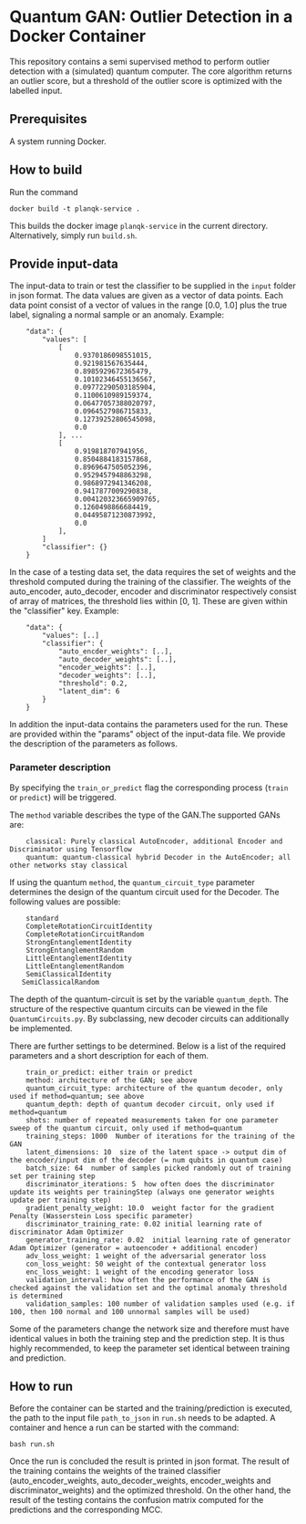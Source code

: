 # Quantum GAN: Outlier Detection in a Docker Container
This repository contains a semi supervised method to perform outlier detection with a (simulated) quantum computer.
The core algorithm returns an outlier score, but a threshold of the outlier score is optimized with the labelled input.

## Prerequisites
A system running Docker.
## How to build
Run the command
```
docker build -t planqk-service .
```
This builds the docker image `planqk-service` in the current directory. Alternatively, simply run `build.sh`.

## Provide input-data
The input-data to train or test the classifier to be supplied in the `input` folder in json format. 
The data values are given as a vector of data points. Each data point consist of a vector of values 
in the range [0.0, 1.0] plus the true label, signaling a normal sample or an anomaly. Example:
```
    "data": {
        "values": [
            [
                0.9370186098551015,
                0.921981567635444,
                0.8985929672365479,
                0.10102346455136567,
                0.09772290503185904,
                0.1100610989159374,
                0.06477057388020797,
                0.0964527986715833,
                0.12739252806545098,
                0.0
            ], ...
            [
                0.919818707941956,
                0.8504884183157868,
                0.8969647505052396,
                0.9529457948863298,
                0.9868972941346208,
                0.9417877009290838,
                0.004120323665909765,
                0.1260498866684419,
                0.04495871230873992,
                0.0
            ],
        ] 
        "classifier": {}
    }
```

In the case of a testing data set, the data requires the set of weights and the threshold computed during the training of the classifier. The weights of the auto_encoder, auto_decoder, encoder and discriminator respectively consist of array of matrices, the threshold lies within [0, 1]. These are given within the "classifier" key. 
Example:
```
    "data": {
        "values": [..]
        "classifier": {
            "auto_encder_weights": [..],
            "auto_decoder_weights": [..],
            "encoder_weights": [..],
            "decoder_weights": [..],
            "threshold": 0.2,
            "latent_dim": 6
        }
    }
```
In addition the input-data contains the parameters used for the run. These are provided within the "params" object of the input-data file.
We provide the description of the parameters as follows.
### Parameter description
By specifying the `train_or_predict` flag the corresponding process (`train` or `predict`) will be triggered.

The `method` variable describes the type of the GAN.The supported GANs are:
```
    classical: Purely classical AutoEncoder, additional Encoder and Discriminator using Tensorflow
    quantum: quantum-classical hybrid Decoder in the AutoEncoder; all other networks stay classical
```

If using the quantum `method`, the `quantum_circuit_type` parameter determines the design of the quantum circuit used for the Decoder.
The following values are possible:

```
    standard
    CompleteRotationCircuitIdentity
    CompleteRotationCircuitRandom
    StrongEntanglementIdentity
    StrongEntanglementRandom
    LittleEntanglementIdentity
    LittleEntanglementRandom
    SemiClassicalIdentity
   SemiClassicalRandom
```


The depth of the quantum-circuit is set by the variable `quantum_depth`. The structure of the respective quantum circuits can be viewed in the file `QuantumCircuits.py`. By subclassing, new decoder circuits can additionally be implemented.

There are further settings to be determined. Below is a list of the required parameters and a short description for each of them.
```
    train_or_predict: either train or predict
    method: architecture of the GAN; see above
    quantum_circuit_type: architecture of the quantum decoder, only used if method=quantum; see above
    quantum_depth: depth of quantum decoder circuit, only used if method=quantum
    shots: number of repeated measurements taken for one parameter sweep of the quantum circuit, only used if method=quantum 
    training_steps: 1000  Number of iterations for the training of the GAN
    latent_dimensions: 10  size of the latent space -> output dim of the encoder/input dim of the decoder (= num qubits in quantum case)
    batch_size: 64  number of samples picked randomly out of training set per training step
    discriminator_iterations: 5  how often does the discriminator update its weights per trainingStep (always one generator weights update per training step)
    gradient_penalty_weight: 10.0  weight factor for the gradient Penalty (Wasserstein Loss specific parameter)
    discriminator_training_rate: 0.02 initial learning rate of discriminator Adam Optimizer
    generator_training_rate: 0.02  initial learning rate of generator Adam Optimizer (generator = autoencoder + additional encoder)
    adv_loss_weight: 1 weight of the adversarial generator loss
    con_loss_weight: 50 weight of the contextual generator loss
    enc_loss_weight: 1 weight of the encoding generator loss
    validation_interval: how often the performance of the GAN is checked against the validation set and the optimal anomaly threshold is determined
    validation_samples: 100 number of validation samples used (e.g. if 100, then 100 normal and 100 unnormal samples will be used)
```
Some of the parameters change the network size and therefore must have identical values in both the training step and the prediction step. It is thus highly recommended, to keep the parameter set identical between training and prediction.

## How to run
Before the container can be started and the training/prediction is executed, the path to the input file `path_to_json` in `run.sh` needs to be adapted. A container and hence a run can be started with the command:
```
bash run.sh
```
Once the run is concluded the result is printed in json format. The result of the training contains the weights of the trained classifier (auto_encoder_weights, auto_decoder_weights, encoder_weights and discriminator_weights) and the optimized threshold. On the other hand, the result of the testing contains the confusion matrix computed for the predictions and the corresponding MCC.